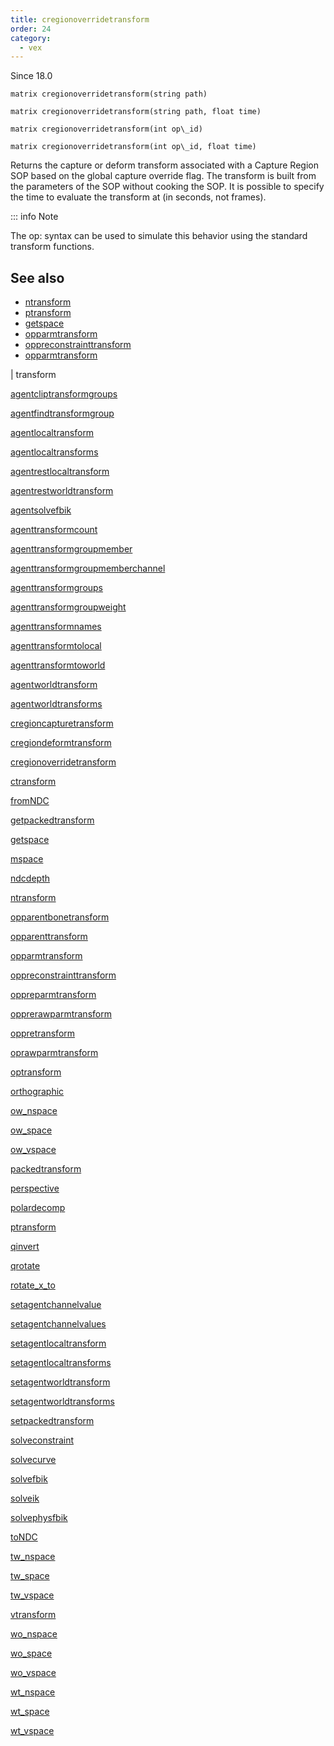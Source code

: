 ```yaml
---
title: cregionoverridetransform
order: 24
category:
  - vex
---
```




Since 18.0

`matrix cregionoverridetransform(string path)`

`matrix cregionoverridetransform(string path, float time)`

`matrix cregionoverridetransform(int op\_id)`

`matrix cregionoverridetransform(int op\_id, float time)`

Returns the capture or deform transform associated with a Capture Region SOP based on the global capture override flag.
The transform is built from the parameters of the SOP without cooking the SOP.
It is possible to specify the time to evaluate the transform at (in seconds, not frames).

::: info Note

The op: syntax can be used to simulate this behavior using the standard transform functions.



## See also

- [ntransform](ntransform.html)
- [ptransform](ptransform.html)
- [getspace](getspace.html)
- [opparmtransform](opparmtransform.html)
- [oppreconstrainttransform](oppreconstrainttransform.html)
- [opparmtransform](opparmtransform.html)

|
transform

[agentcliptransformgroups](agentcliptransformgroups.html)

[agentfindtransformgroup](agentfindtransformgroup.html)

[agentlocaltransform](agentlocaltransform.html)

[agentlocaltransforms](agentlocaltransforms.html)

[agentrestlocaltransform](agentrestlocaltransform.html)

[agentrestworldtransform](agentrestworldtransform.html)

[agentsolvefbik](agentsolvefbik.html)

[agenttransformcount](agenttransformcount.html)

[agenttransformgroupmember](agenttransformgroupmember.html)

[agenttransformgroupmemberchannel](agenttransformgroupmemberchannel.html)

[agenttransformgroups](agenttransformgroups.html)

[agenttransformgroupweight](agenttransformgroupweight.html)

[agenttransformnames](agenttransformnames.html)

[agenttransformtolocal](agenttransformtolocal.html)

[agenttransformtoworld](agenttransformtoworld.html)

[agentworldtransform](agentworldtransform.html)

[agentworldtransforms](agentworldtransforms.html)

[cregioncapturetransform](cregioncapturetransform.html)

[cregiondeformtransform](cregiondeformtransform.html)

[cregionoverridetransform](cregionoverridetransform.html)

[ctransform](ctransform.html)

[fromNDC](fromNDC.html)

[getpackedtransform](getpackedtransform.html)

[getspace](getspace.html)

[mspace](mspace.html)

[ndcdepth](ndcdepth.html)

[ntransform](ntransform.html)

[opparentbonetransform](opparentbonetransform.html)

[opparenttransform](opparenttransform.html)

[opparmtransform](opparmtransform.html)

[oppreconstrainttransform](oppreconstrainttransform.html)

[oppreparmtransform](oppreparmtransform.html)

[opprerawparmtransform](opprerawparmtransform.html)

[oppretransform](oppretransform.html)

[oprawparmtransform](oprawparmtransform.html)

[optransform](optransform.html)

[orthographic](orthographic.html)

[ow_nspace](ow_nspace.html)

[ow_space](ow_space.html)

[ow_vspace](ow_vspace.html)

[packedtransform](packedtransform.html)

[perspective](perspective.html)

[polardecomp](polardecomp.html)

[ptransform](ptransform.html)

[qinvert](qinvert.html)

[qrotate](qrotate.html)

[rotate_x_to](rotate_x_to.html)

[setagentchannelvalue](setagentchannelvalue.html)

[setagentchannelvalues](setagentchannelvalues.html)

[setagentlocaltransform](setagentlocaltransform.html)

[setagentlocaltransforms](setagentlocaltransforms.html)

[setagentworldtransform](setagentworldtransform.html)

[setagentworldtransforms](setagentworldtransforms.html)

[setpackedtransform](setpackedtransform.html)

[solveconstraint](solveconstraint.html)

[solvecurve](solvecurve.html)

[solvefbik](solvefbik.html)

[solveik](solveik.html)

[solvephysfbik](solvephysfbik.html)

[toNDC](toNDC.html)

[tw_nspace](tw_nspace.html)

[tw_space](tw_space.html)

[tw_vspace](tw_vspace.html)

[vtransform](vtransform.html)

[wo_nspace](wo_nspace.html)

[wo_space](wo_space.html)

[wo_vspace](wo_vspace.html)

[wt_nspace](wt_nspace.html)

[wt_space](wt_space.html)

[wt_vspace](wt_vspace.html)

